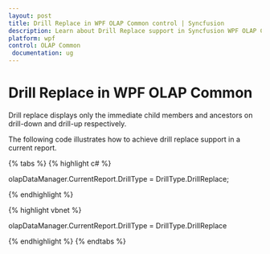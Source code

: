 ```yaml
---
layout: post
title: Drill Replace in WPF OLAP Common control | Syncfusion
description: Learn about Drill Replace support in Syncfusion WPF OLAP Common control, its elements and more details.
platform: wpf
control: OLAP Common
 documentation: ug
---
```


# Drill Replace in WPF OLAP Common

Drill replace displays only the immediate child members and ancestors on drill-down and drill-up respectively.

The following code illustrates how to achieve drill replace support in a current report.

{% tabs %}
{% highlight c# %}

olapDataManager.CurrentReport.DrillType = DrillType.DrillReplace;


{% endhighlight %}


{% highlight vbnet %}

olapDataManager.CurrentReport.DrillType = DrillType.DrillReplace

{% endhighlight %}
{% endtabs %}


